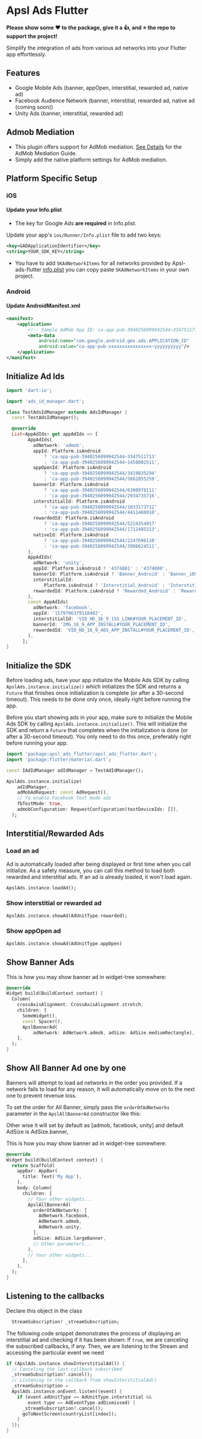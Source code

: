 # Apsl Ads Flutter

**Please show some ❤️ to the package, give it a 👍, and ⭐️ the repo to support the project!**

Simplify the integration of ads from various ad networks into your Flutter app effortlessly.

## Features

- Google Mobile Ads (banner, appOpen, interstitial, rewarded ad, native ad)
- Facebook Audience Network (banner, interstitial, rewarded ad, native ad (coming soon))
- Unity Ads (banner, interstitial, rewarded ad)

## Admob Mediation
- This plugin offers support for AdMob mediation. [See Details](https://developers.google.com/admob/flutter/mediation/get-started) for the AdMob Mediation Guide.
- Simply add the native platform settings for AdMob mediation.

## Platform Specific Setup

### iOS

#### Update your Info.plist

* The key for Google Ads **are required** in Info.plist.

Update your app's `ios/Runner/Info.plist` file to add two keys:

```xml
<key>GADApplicationIdentifier</key>
<string>YOUR_SDK_KEY</string>
```

* You have to add `SKAdNetworkItems` for all networks provided by Apsl-ads-flutter [info.plist](https://github.com/appstonelabgit/apsl_ads_flutter/blob/main/example/ios/Runner/Info.plist) you can copy paste `SKAdNetworkItems` in  your own project.

### Android

#### Update AndroidManifest.xml

```xml
<manifest>
    <application>
        <!-- Sample AdMob App ID: ca-app-pub-3940256099942544~3347511713 -->
        <meta-data
            android:name="com.google.android.gms.ads.APPLICATION_ID"
            android:value="ca-app-pub-xxxxxxxxxxxxxxxx~yyyyyyyyyy"/>
    </application>
</manifest>
```

## Initialize Ad Ids

```dart
import 'dart:io';

import 'ads_id_manager.dart';

class TestAdsIdManager extends AdsIdManager {
  const TestAdsIdManager();

  @override
  List<AppAdIds> get appAdIds => [
        AppAdIds(
          adNetwork: 'admob',
          appId: Platform.isAndroid
              ? 'ca-app-pub-3940256099942544~3347511713'
              : 'ca-app-pub-3940256099942544~1458002511',
          appOpenId: Platform.isAndroid
              ? 'ca-app-pub-3940256099942544/3419835294'
              : 'ca-app-pub-3940256099942544/5662855259',
          bannerId: Platform.isAndroid
              ? 'ca-app-pub-3940256099942544/6300978111'
              : 'ca-app-pub-3940256099942544/2934735716',
          interstitialId: Platform.isAndroid
              ? 'ca-app-pub-3940256099942544/1033173712'
              : 'ca-app-pub-3940256099942544/4411468910',
          rewardedId: Platform.isAndroid
              ? 'ca-app-pub-3940256099942544/5224354917'
              : 'ca-app-pub-3940256099942544/1712485313',
          nativeId: Platform.isAndroid
              ? 'ca-app-pub-3940256099942544/2247696110'
              : 'ca-app-pub-3940256099942544/3986624511',
        ),
        AppAdIds(
          adNetwork: 'unity',
          appId: Platform.isAndroid ? '4374881' : '4374880',
          bannerId: Platform.isAndroid ? 'Banner_Android' : 'Banner_iOS',
          interstitialId:
              Platform.isAndroid ? 'Interstitial_Android' : 'Interstitial_iOS',
          rewardedId: Platform.isAndroid ? 'Rewarded_Android' : 'Rewarded_iOS',
        ),
        const AppAdIds(
          adNetwork: 'facebook',
          appId: '1579706379118402',
          interstitialId: 'VID_HD_16_9_15S_LINK#YOUR_PLACEMENT_ID',
          bannerId: 'IMG_16_9_APP_INSTALL#YOUR_PLACEMENT_ID',
          rewardedId: 'VID_HD_16_9_46S_APP_INSTALL#YOUR_PLACEMENT_ID',
        ),
      ];
}

```

## Initialize the SDK

Before loading ads, have your app initialize the Mobile Ads SDK by calling `ApslAds.instance.initialize()` which initializes the SDK and returns a `Future` that finishes once initialization is complete (or after a 30-second timeout). This needs to be done only once, ideally right before running the app.

Before you start showing ads in your app, make sure to initialize the Mobile Ads SDK by calling `ApslAds.instance.initialize()`. This will initialize the SDK and return a `Future` that completes when the initialization is done (or after a 30-second timeout). You only need to do this once, preferably right before running your app.

```dart
import 'package:apsl_ads_flutter/apsl_ads_flutter.dart';
import 'package:flutter/material.dart';

const IAdIdManager adIdManager = TestAdIdManager();

ApslAds.instance.initialize(
    adIdManager,
    adMobAdRequest: const AdRequest(),
    // To enable Facebook Test mode ads
    fbTestMode: true,
    admobConfiguration: RequestConfiguration(testDeviceIds: []),
  );
```

## Interstitial/Rewarded Ads

### Load an ad
Ad is automatically loaded after being displayed or first time when you call initialize.
As a safety measure, you can call this method to load both rewarded and interstitial ads.
If an ad is already loaded, it won't load again.
```dart
ApslAds.instance.loadAd();
```

### Show interstitial or rewarded ad
```dart
ApslAds.instance.showAd(AdUnitType.rewarded);
```

### Show appOpen ad
```dart
ApslAds.instance.showAd(AdUnitType.appOpen)
```

## Show Banner Ads

This is how you may show banner ad in widget-tree somewhere:

```dart
@override
Widget build(BuildContext context) {
  Column(
    crossAxisAlignment: CrossAxisAlignment.stretch,
    children: [
      SomeWidget(),
      const Spacer(),
      ApslBannerAd(
          adNetwork: AdNetwork.admob, adSize: AdSize.mediumRectangle),
    ],
  );
}
```

## Show All Banner Ad one by one

Banners will attempt to load ad networks in the order you provided. If a network fails to load for any reason, it will automatically move on to the next one to prevent revenue loss.

To set the order for All Banner, simply pass the `orderOfAdNetworks` parameter in the `ApslAllBannerAd` constructor like this:

Other wise it will set by default as [admob, facebook, unity] and default AdSize is AdSize.banner,

This is how you may show banner ad in widget-tree somewhere:

```dart
@override
Widget build(BuildContext context) {
  return Scaffold(
    appBar: AppBar(
      title: Text('My App'),
    ),
    body: Column(
      children: [
        // Your other widgets...
        ApslAllBannerAd(
          orderOfAdNetworks: [
            AdNetwork.facebook,
            AdNetwork.admob,
            AdNetwork.unity,
          ],
          adSize: AdSize.largeBanner,
          // Other parameters...
        ),
        // Your other widgets...
      ],
    ),
  );
}
```

## Listening to the callbacks
Declare this object in the class
```dart
  StreamSubscription? _streamSubscription;
```

The following code snippet demonstrates the process of displaying an interstitial ad and checking if it has been shown:
If `true`, we are canceling the subscribed callbacks, if any.
Then, we are listening to the Stream and accessing the particular event we need
```dart
if (ApslAds.instance.showInterstitialAd()) {
  // Canceling the last callback subscribed
  _streamSubscription?.cancel();
  // Listening to the callback from showInterstitialAd()
  _streamSubscription =
  ApslAds.instance.onEvent.listen((event) {
    if (event.adUnitType == AdUnitType.interstitial &&
        event.type == AdEventType.adDismissed) {
      _streamSubscription?.cancel();
      goToNextScreen(countryList[index]);
    }
  });
}
```
